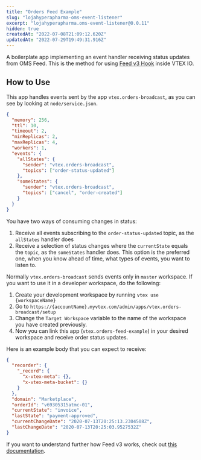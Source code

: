```yaml
---
title: "Orders Feed Example"
slug: "lojahyperapharma-oms-event-listener"
excerpt: "lojahyperapharma.oms-event-listener@0.0.11"
hidden: true
createdAt: "2022-07-08T21:09:12.620Z"
updatedAt: "2022-07-29T19:49:31.916Z"
---
```

A boilerplate app implementing an event handler receiving status updates from OMS Feed.
This is the method for using [Feed v3 Hook](https://developers.vtex.com/reference/feed-v3) inside VTEX IO.

## How to Use

This app handles events sent by the app `vtex.orders-broadcast`, as you can see by looking at `node/service.json`.

```json
{
  "memory": 256,
  "ttl": 10,
  "timeout": 2,
  "minReplicas": 2,
  "maxReplicas": 4,
  "workers": 1,
  "events": {
    "allStates": {
      "sender": "vtex.orders-broadcast",
      "topics": ["order-status-updated"]
    },
    "someStates": {
      "sender": "vtex.orders-broadcast",
      "topics": ["cancel", "order-created"]
    }
  }
}
```

You have two ways of consuming changes in status:

1. Receive all events subscribing to the `order-status-updated` topic, as the `allStates` handler does
2. Receive a selection of status changes where the `currentState` equals the `topic`, as the `someStates` handler does. This option is the preferred one, when you know ahead of time, what types of events, you want to listen to.

Normally `vtex.orders-broadcast` sends events only in `master` workspace. If you want to use it in a developer workspace, do the following:

1. Create your development workspace by running `vtex use {workspaceName}`
2. Go to `https://{accountName}.myvtex.com/admin/apps/vtex.orders-broadcast/setup`
3. Change the `Target Workspace` variable to the name of the workspace you have created previously.
4. Now you can link this app (`vtex.orders-feed-example`) in your desired workspace and receive order status updates.

Here is an example body that you can expect to receive:

```json
{
  "recorder": {
    "_record": {
      "x-vtex-meta": {},
      "x-vtex-meta-bucket": {}
    }
  },
  "domain": "Marketplace",
  "orderId": "v69305315atmc-01",
  "currentState": "invoice",
  "lastState": "payment-approved",
  "currentChangeDate": "2020-07-13T20:25:13.2304508Z",
  "lastChangeDate": "2020-07-13T20:25:03.9527532Z"
}
```

If you want to understand further how Feed v3 works, check out [this documentation](https://help.vtex.com/tutorial/orders-management-feed-v3-setup--5qDml3cQypWDRTgw69s4C1).